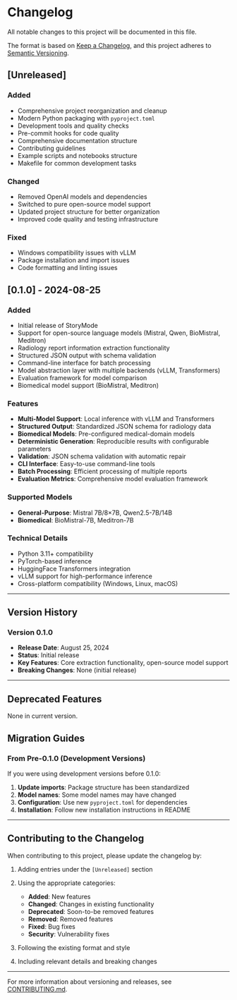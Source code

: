 # Changelog

All notable changes to this project will be documented in this file.

The format is based on [Keep a Changelog](https://keepachangelog.com/en/1.0.0/),
and this project adheres to [Semantic Versioning](https://semver.org/spec/v2.0.0.html).

## [Unreleased]

### Added
- Comprehensive project reorganization and cleanup
- Modern Python packaging with `pyproject.toml`
- Development tools and quality checks
- Pre-commit hooks for code quality
- Comprehensive documentation structure
- Contributing guidelines
- Example scripts and notebooks structure
- Makefile for common development tasks

### Changed
- Removed OpenAI models and dependencies
- Switched to pure open-source model support
- Updated project structure for better organization
- Improved code quality and testing infrastructure

### Fixed
- Windows compatibility issues with vLLM
- Package installation and import issues
- Code formatting and linting issues

## [0.1.0] - 2024-08-25

### Added
- Initial release of StoryMode
- Support for open-source language models (Mistral, Qwen, BioMistral, Meditron)
- Radiology report information extraction functionality
- Structured JSON output with schema validation
- Command-line interface for batch processing
- Model abstraction layer with multiple backends (vLLM, Transformers)
- Evaluation framework for model comparison
- Biomedical model support (BioMistral, Meditron)

### Features
- **Multi-Model Support**: Local inference with vLLM and Transformers
- **Structured Output**: Standardized JSON schema for radiology data
- **Biomedical Models**: Pre-configured medical-domain models
- **Deterministic Generation**: Reproducible results with configurable parameters
- **Validation**: JSON schema validation with automatic repair
- **CLI Interface**: Easy-to-use command-line tools
- **Batch Processing**: Efficient processing of multiple reports
- **Evaluation Metrics**: Comprehensive model evaluation framework

### Supported Models
- **General-Purpose**: Mistral 7B/8×7B, Qwen2.5-7B/14B
- **Biomedical**: BioMistral-7B, Meditron-7B

### Technical Details
- Python 3.11+ compatibility
- PyTorch-based inference
- HuggingFace Transformers integration
- vLLM support for high-performance inference
- Cross-platform compatibility (Windows, Linux, macOS)

---

## Version History

### Version 0.1.0
- **Release Date**: August 25, 2024
- **Status**: Initial release
- **Key Features**: Core extraction functionality, open-source model support
- **Breaking Changes**: None (initial release)

---

## Deprecated Features

None in current version.

## Migration Guides

### From Pre-0.1.0 (Development Versions)

If you were using development versions before 0.1.0:

1. **Update imports**: Package structure has been standardized
2. **Model names**: Some model names may have changed
3. **Configuration**: Use new `pyproject.toml` for dependencies
4. **Installation**: Follow new installation instructions in README

---

## Contributing to the Changelog

When contributing to this project, please update the changelog by:

1. Adding entries under the `[Unreleased]` section
2. Using the appropriate categories:
   - **Added**: New features
   - **Changed**: Changes in existing functionality
   - **Deprecated**: Soon-to-be removed features
   - **Removed**: Removed features
   - **Fixed**: Bug fixes
   - **Security**: Vulnerability fixes

3. Following the existing format and style
4. Including relevant details and breaking changes

---

For more information about versioning and releases, see [CONTRIBUTING.md](CONTRIBUTING.md).

